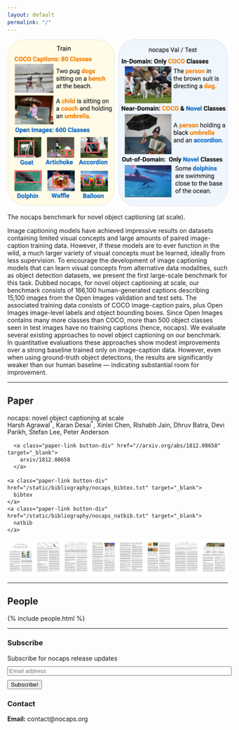 ```yaml
---
layout: default
permalink: "/"
---
```


<div class="container">
  <div class="row">
    <!-- Teaser figure -->
    <div class="col-md-6 col-sm-6 col-xs-6 col-12">
      <img alt="{{ site.title }}" title="{{ site.title }}" id="teaser-figure" src="/static/img/paper/teaser.jpg">
      <p id="teaser-caption">
        The <span class="nocaps-word">nocaps</span> benchmark for novel object captioning (at scale).
      </p>
    </div>
    <!-- Abstract -->
    <div class="col-md-6 col-sm-6 col-xs-6 col-12">
      <p>
        Image captioning models have achieved impressive results on datasets containing limited visual concepts and large amounts of paired image-caption training data. However, if these models are to ever function in the wild, a much larger variety of visual concepts must be learned, ideally from less supervision.
        To encourage the development of image captioning models that can learn visual concepts from alternative data modalities, such as object detection datasets, we present the first large-scale benchmark for this task. Dubbed <span class="nocaps-word">nocaps</span>, for novel object captioning at scale, our benchmark consists of 166,100 human-generated captions describing 15,100 images from the Open Images validation and test sets. The associated training data consists of COCO image-caption pairs, plus Open Images image-level labels and object bounding boxes. Since Open Images contains many more classes than COCO, more than 500 object classes seen in test images have no training captions (hence, <span class="nocaps-word">nocaps</span>). We evaluate several existing approaches to novel object captioning on our benchmark. In quantitative evaluations these approaches show modest improvements over a strong baseline trained only on image-caption data. However, even when using ground-truth object detections, the results are significantly weaker than our human baseline — indicating substantial room for improvement.
      </p>
    </div>
  </div>
</div>

<hr>

<h2 class="anchor" id="paper">Paper</h2>

<div class="paper-container row">
  <!-- nocaps: novel object captioning at scale -->
  <div class="paper-title col-md-12 col-sm-12 col-xs-12">
    nocaps: novel object captioning at scale
  </div>
  <!-- negative margin to account for superscripted asterisk -->
  <div class="paper-authors col-md-12 col-sm-12 col-xs-12" style="margin-top: -4px;">
    Harsh Agrawal<sup>*</sup>, Karan Desai<sup>*</sup>, Xinlei Chen, Rishabh Jain, Dhruv Batra, Devi Parikh, Stefan Lee, Peter Anderson
  </div>
  <!-- arxiv and website link -->
  <div class="paper-links col-md-12 col-sm-12 col-xs-12">
    
      <a class="paper-link button-div" href="//arxiv.org/abs/1812.08658" target="_blank">
        arxiv/1812.08658
      </a>
    
    <a class="paper-link button-div" href="/static/bibliography/nocaps_bibtex.txt" target="_blank">
      bibtex
    </a>
    <a class="paper-link button-div" href="/static/bibliography/nocaps_natbib.txt" target="_blank">
      natbib
    </a>
  </div>
  <div class="paper-banner col-md-12 col-sm-12 col-xs-12">
    <img src="/static/img/paper/nocaps_banner.jpg" alt="nocaps paper" title="nocaps paper"/>
  </div>
</div>

<hr>

<h2 class="anchor" id="people">People</h2>

<div class="people-container">
{% include people.html %}
</div>

<hr>

<div class="row">
  <!-- Subscribe -->
  <div class="col-md-6 col-sm-6 col-xs-6 col-12">
    <h3>Subscribe</h3>
    <form action="https://tinyletter.com/nocaps" method="post" target="popupwindow" onsubmit="window.open('https://tinyletter.com/nocaps', 'popupwindow', 'scrollbars=yes,width=800,height=600');return true">
      <label for="tlemail">Subscribe for <span class="nocaps-word">nocaps</span> release updates</label>
      <div class="row">
        <div class="col-md-8 col-sm-8 col-xs-8 col-8" style="margin: 10px 0 10px 0">
          <input type="text" name="email" id="tlemail" placeholder="Email address" style="width: 100%"/>
        </div>
        <div class="col-md-4 col-sm-4 col-xs-4 col-4" style="margin: 10px 0 10px 0">
          <button type="submit">Subscribe!</button>
        </div>
      </div>
    </form>
  </div>

  <!-- Contact -->
  <div class="col-md-6 col-sm-6 col-xs-6 col-12">
    <h3>Contact</h3>
    <span><b>Email:</b> contact@nocaps.org</span>
  </div>
</div>

<br/>
